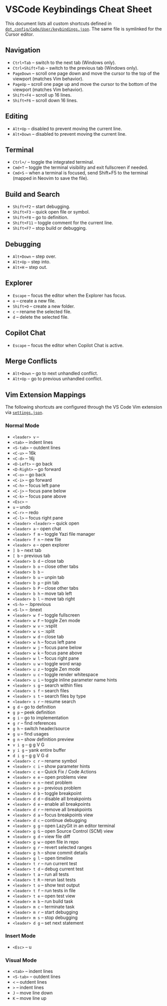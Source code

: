 # VSCode Keybindings Cheat Sheet

This document lists all custom shortcuts defined in [`dot_config/Code/User/keybindings.json`](../dot_config/Code/User/keybindings.json). The same file is symlinked for the Cursor editor.

## Navigation
- `Ctrl+Tab` – switch to the next tab (Windows only).
- `Ctrl+Shift+Tab` – switch to the previous tab (Windows only).
- `PageDown` – scroll one page down and move the cursor to the top of the viewport (matches Vim behavior).
- `PageUp` – scroll one page up and move the cursor to the bottom of the viewport (matches Vim behavior).
- `Shift+F4` – scroll up 16 lines.
- `Shift+F6` – scroll down 16 lines.

## Editing
- `Alt+Up` – disabled to prevent moving the current line.
- `Alt+Down` – disabled to prevent moving the current line.

## Terminal
- `Ctrl+/` – toggle the integrated terminal.
- `Cmd+T` – toggle the terminal visibility and exit fullscreen if needed.
- `Cmd+S` – when a terminal is focused, send Shift+F5 to the terminal (mapped in Neovim to save the file).

## Build and Search
- `Shift+F2` – start debugging.
- `Shift+F3` – quick open file or symbol.
- `Shift+F8` – go to definition.
- `Shift+F11` – toggle comment for the current line.
- `Shift+F7` – stop build or debugging.

## Debugging
- `Alt+Down` – step over.
- `Alt+Up` – step into.
- `Alt+H` – step out.

## Explorer
- `Escape` – focus the editor when the Explorer has focus.
- `o` – create a new file.
- `Shift+O` – create a new folder.
- `c` – rename the selected file.
- `d` – delete the selected file.

## Copilot Chat
- `Escape` – focus the editor when Copilot Chat is active.

## Merge Conflicts
- `Alt+Down` – go to next unhandled conflict.
- `Alt+Up` – go to previous unhandled conflict.


## Vim Extension Mappings

The following shortcuts are configured through the VS Code Vim extension via [`settings.json`](../dot_config/Code/User/settings.json).

### Normal Mode
- `<leader> v` – <C-v>
- `<tab>` – indent lines
- `<S-tab>` – outdent lines
- `<C-u>` – 16k
- `<C-d>` – 16j
- `<D-Left>` – go back
- `<D-Right>` – go forward
- `<C-o>` – go back
- `<C-i>` – go forward
- `<C-h>` – focus left pane
- `<C-j>` – focus pane below
- `<C-k>` – focus pane above
- `<Esc>` – <Esc>
- `u` – undo
- `<C-r>` – redo
- `<C-l>` – focus right pane
- `<leader> <leader>` – quick open
- `<leader> a` – open chat
- `<leader> f m` – toggle Yazi file manager
- `<leader> f n` – new file
- `<leader> e` – open explorer
- `] b` – next tab
- `[ b` – previous tab
- `<leader> b d` – close tab
- `<leader> b o` – close other tabs
- `<leader> b b` – <C-6>
- `<leader> b u` – unpin tab
- `<leader> b p` – pin tab
- `<leader> b P` – close other tabs
- `<leader> b h` – move tab left
- `<leader> b l` – move tab right
- `<S-h>` – :bprevious
- `<S-l>` – :bnext
- `<leader> w f` – toggle fullscreen
- `<leader> w F` – toggle Zen mode
- `<leader> w v` – :vsplit
- `<leader> w s` – :split
- `<leader> w d` – close tab
- `<leader> w h` – focus left pane
- `<leader> w j` – focus pane below
- `<leader> w k` – focus pane above
- `<leader> w l` – focus right pane
- `<leader> u w` – toggle word wrap
- `<leader> u z` – toggle Zen mode
- `<leader> u c` – toggle render whitespace
- `<leader> u i` – toggle inline parameter name hints
- `<leader> s g` – search within files
- `<leader> s f` – search files
- `<leader> s t` – search files by type
- `<leader> s r` – resume search
- `g d` – go to definition
- `g p` – peek definition
- `g i` – go to implementation
- `g r` – find references
- `g h` – switch header/source
- `g u` – find usages
- `g n` – show definition preview
- `v i g` – g g V G
- `y i g` – yank entire buffer
- `d i g` – g g V G d
- `<leader> c r` – rename symbol
- `<leader> c i` – show parameter hints
- `<leader> c e` – Quick Fix / Code Actions
- `<leader> e e` – open problems view
- `<leader> e n` – next problem
- `<leader> e p` – previous problem
- `<leader> d b` – toggle breakpoint
- `<leader> d d` – disable all breakpoints
- `<leader> d e` – enable all breakpoints
- `<leader> d r` – remove all breakpoints
- `<leader> d a` – focus breakpoints view
- `<leader> d c` – continue debugging
- `<leader> g g` – open LazyGit in an editor terminal
- `<leader> g G` – open Source Control (SCM) view
- `<leader> g d` – view file diff
- `<leader> g w` – open file in repo
- `<leader> g r` – revert selected ranges
- `<leader> g h` – show commit details
- `<leader> g l` – open timeline
- `<leader> t r` – run current test
- `<leader> t d` – debug current test
- `<leader> t a` – run all tests
- `<leader> t R` – rerun last tests
- `<leader> t o` – show test output
- `<leader> t f` – run tests in file
- `<leader> t e` – open test view
- `<leader> m b` – run build task
- `<leader> m c` – terminate task
- `<leader> m r` – start debugging
- `<leader> m s` – stop debugging
- `<leader> d g` – set next statement
### Insert Mode

- `<Esc>` – <Esc> <C-g>u

### Visual Mode
- `<tab>` – indent lines
- `<S-tab>` – outdent lines
- `<` – outdent lines
- `>` – indent lines
- `J` – move line down
- `K` – move line up
